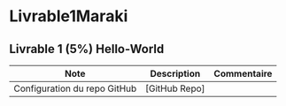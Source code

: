 # Livrable1Maraki


## Livrable 1 (5%) Hello-World

| Note | Description | Commentaire |
| --- | --- | --- |
| Configuration du repo GitHub | [GitHub Repo] |
